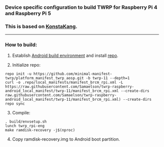 ### Device specific configuration to build TWRP for Raspberry Pi 4 and Raspberry Pi 5
### This is based on [KonstaKang](http://konstakang.com/).

***

### How to build:

1. Establish [Android build environment](https://source.android.com/setup/initializing) and install [repo](https://source.android.com/docs/setup/develop#installing-repo).

2. Initialize repo:

```
repo init -u https://github.com/minimal-manifest-twrp/platform_manifest_twrp_aosp.git -b twrp-11 --depth=1
curl -o .repo/local_manifests/manifest_brcm_rpi.xml -L https://raw.githubusercontent.com/Samaelson/twrp-raspberry-android_local_manifest/twrp-11/manifest_brcm_rpi.xml --create-dirs
raw.githubusercontent.com/Samaelson/twrp-raspberry-android_local_manifest/twrp-11/manifest_brcm_rpi.xml) --create-dirs
repo sync
```

3. Compile:

```
. build/envsetup.sh
lunch twrp_rpi-eng
make ramdisk-recovery -j$(nproc)
```

4. Copy ramdisk-recovery.img to Android boot partition.
